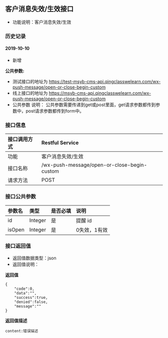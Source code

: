 ## 客户消息失效/生效接口
+ 功能说明：客户消息失效/生效

### 历史记录

#### 2019-10-10  
- 新增

**公共参数:**
+ 测试接口的地址为 https://test-msyb-cms-api.qingclasswelearn.com/wx-push-message/open-or-close-begin-custom
+ 线上接口的地址为 https://msyb-cms-api.qingclasswelearn.com/wx-push-message/open-or-close-begin-custom
+ 公共参数 说明： 公共参数需要传递到get或post里面，get请求参数都传到参数中，post请求参数都传到form中。

### 接口信息
|接口调用方式 	|	Restful Service									|
|:--------------|:--------------------------------------------------|
|功能	     	| 客户消息失效/生效			    					|
|接口名称		|/wx-push-message/open-or-close-begin-custom		|
|请求方法		|POST					    						|

### 接口公共参数
|参数名		   		|类型					|是否必填	|说明			    					|
|:------------------|:----------------------|:----------|:--------------------------------------|
|id			   		|Integer				|	是	  	|提醒 id	      	  						|
|isOpen				|Integer				|	是		|0失效，1有效								|

### 接口返回值
+ 返回值数据类型：json
+ 返回值说明：

**返回值**  

```
{
    "code":0,
    "data":"",
    "success":true,
    "denied":false,
    "message":""
}
```

**返回值描述**  

```
content:错误描述
```